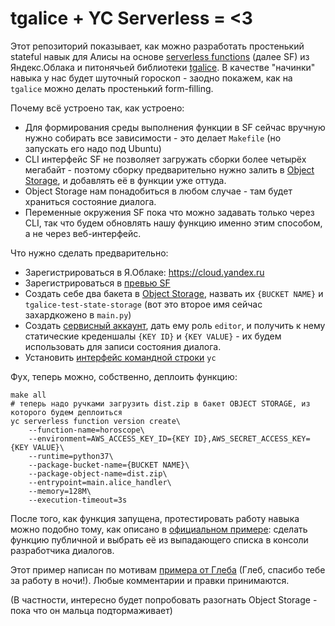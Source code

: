 
# tgalice + YC Serverless = <3

Этот репозиторий показывает, как можно разработать простенький stateful навык для Алисы 
на основе [serverless functions](https://cloud.yandex.ru/docs/serverless-functions/) (далее SF) 
из Яндекс.Облака и питонячьей библиотеки [tgalice](https://github.com/avidale/tgalice). 
В качестве "начинки" навыка у нас будет шуточный гороскоп - заодно покажем, как на `tgalice` можно делать
простенький form-filling.

Почему всё устроено так, как устроено:
* Для формирования среды выполнения функции в SF сейчас вручную нужно собирать все зависимости - 
это делает `Makefile` (но запускать его надо под Ubuntu)
* CLI интерфейс SF не позволяет загружать сборки более четырёх мегабайт - поэтому сборку предварительно
нужно залить в [Object Storage](https://cloud.yandex.ru/docs/storage/), и добавлять её в функции уже оттуда. 
* Object Storage нам понадобиться в любом случае - там будет храниться состояние диалога.
* Переменные окружения SF пока что можно задавать только через CLI, 
так что будем обновлять нашу функцию именно этим способом, а не через веб-интерфейс.

Что нужно сделать предварительно:
* Зарегистрироваться в Я.Облаке: https://cloud.yandex.ru
* Зарегистрироваться в [превью SF](https://cloud.yandex.ru/services/serverless-functions)
* Создать себе два бакета в [Object Storage](https://cloud.yandex.ru/docs/storage/), назвать их `{BUCKET NAME}` 
и `tgalice-test-state-storage` (вот это второе имя сейчас захардкожено в `main.py`)
* Создать [сервисный аккаунт](https://cloud.yandex.ru/docs/iam/concepts/users/service-accounts),
дать ему роль `editor`, и получить к нему статические креденшалы `{KEY ID}` и `{KEY VALUE}` - 
их будем использовать для записи состояния диалога. 
* Установить [интерфейс командной строки](https://cloud.yandex.ru/docs/cli/quickstart) `yc`

Фух, теперь можно, собственно, деплоить функцию:

```
make all
# теперь надо ручками загрузить dist.zip в бакет OBJECT STORAGE, из которого будем деплоиться 
yc serverless function version create\
    --function-name=horoscope\
    --environment=AWS_ACCESS_KEY_ID={KEY ID},AWS_SECRET_ACCESS_KEY={KEY VALUE}\
    --runtime=python37\
    --package-bucket-name={BUCKET NAME}\
    --package-object-name=dist.zip\
    --entrypoint=main.alice_handler\
    --memory=128M\
    --execution-timeout=3s
```
После того, как функция запущена, протестировать работу навыка можно подобно тому, как описано в 
[официальном примере](https://cloud.yandex.ru/docs/serverless-functions/solutions/alice-skill): сделать функцию публичной и выбрать её из выпадающего списка в консоли разработчика диалогов.


Этот пример написан по мотивам [примера от Глеба](https://github.com/monsterzz/yc-serverless-python-deps) 
(Глеб, спасибо тебе за работу в ночи!). Любые комментарии и правки принимаются.

(В частности, интересно будет попробовать разогнать Object Storage - пока что он мальца подтормаживает)
